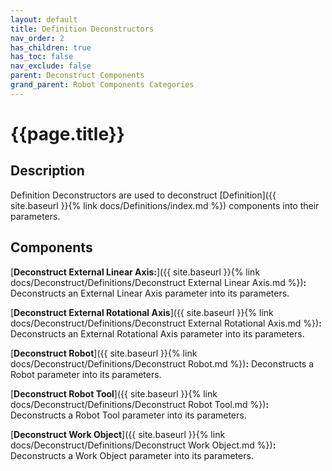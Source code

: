 ```yaml
---
layout: default
title: Definition Deconstructors
nav_order: 2
has_children: true
has_toc: false
nav_exclude: false
parent: Deconstruct Components
grand_parent: Robot Components Categories
---
```


# **{{page.title}}**

## **Description**

Definition Deconstructors are used to deconstruct [Definition]({{ site.baseurl }}{% link docs/Definitions/index.md %}) components into their parameters.

## **Components**

[**Deconstruct External Linear Axis:**]({{ site.baseurl }}{% link docs/Deconstruct/Definitions/Deconstruct External Linear Axis.md %})**:** Deconstructs an External Linear Axis parameter into its parameters.

[**Deconstruct External Rotational Axis**]({{ site.baseurl }}{% link docs/Deconstruct/Definitions/Deconstruct External Rotational Axis.md %})**:** Deconstructs an External Rotational Axis parameter into its parameters.

[**Deconstruct Robot**]({{ site.baseurl }}{% link docs/Deconstruct/Definitions/Deconstruct Robot.md %})**:** Deconstructs a Robot parameter into its parameters.

[**Deconstruct Robot Tool**]({{ site.baseurl }}{% link docs/Deconstruct/Definitions/Deconstruct Robot Tool.md %})**:** Deconstructs a Robot Tool parameter into its parameters.

[**Deconstruct Work Object**]({{ site.baseurl }}{% link docs/Deconstruct/Definitions/Deconstruct Work Object.md %})**:** Deconstructs a Work Object parameter into its parameters.
